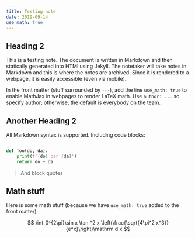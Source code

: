 ```yaml
---
title: Testing note
date: 2019-09-14
use_math: true
---
```


## Heading 2

This is a testing note. The document is written in Markdown and then statically generated into HTMl using Jekyll. The notetaker will take notes in Markdown and this is where the notes are archived. Since it is rendered to a webpage, it is easily accessible (even via mobile).

In the front matter (stuff surrounded by `---`), add the line `use_math: true` to enable MathJax in webpages to render LaTeX math. Use `author: ...` so specify author; otherwise, the default is everybody on the team.

## Another Heading 2

All Markdown syntax is supported. Including code blocks:

```python

def foo(do, da):
    print(f'{do} bar {da}')
    return do + da
```

> And block quotes

## Math stuff

Here is some math stuff (because we have `use_math: true` added to the front matter):

$$
\int_0^{2\pi}\sin x \tan ^2 x \left(\frac{\sqrt{4\pi^2 x^3}}{e^x}\right)\mathrm d x
$$